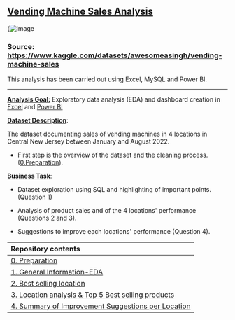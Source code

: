 ## <ins>Vending Machine Sales Analysis</ins>

(![image](https://user-images.githubusercontent.com/69303154/206919096-d17c597c-995e-41fe-8913-ab62546a8cc9.png)

### Source: https://www.kaggle.com/datasets/awesomeasingh/vending-machine-sales

This analysis has been carried out using Excel, MySQL and Power BI.

----

**<ins>Analysis Goal:</ins>** Exploratory data analysis (EDA) and dashboard creation in [Excel](https://github.com/vasilisangelidis/Vending_Machine_Sales_Analysis/blob/main/vending_machine_sales_dashboard.xlsx) and [Power BI](https://github.com/vasilisangelidis/Vending_Machine_Sales_Analysis/blob/main/Vending%20Machines.pbix)

**<ins>Dataset Description</ins>**: 

The dataset documenting sales of vending machines in 4 locations in Central New Jersey between January and August 2022.

- First step is the overview of the dataset and the cleaning process. ([0.Preparation](https://github.com/vasilisangelidis/Vending_Machine_Sales_Analysis/blob/main/0.%20Preparation.md)).

**<ins>Business Task</ins>**: 
- Dataset exploration using SQL and highlighting of important points. (Question 1) 

- Analysis of product sales and of the 4 locations' performance (Questions 2 and 3). 

- Suggestions to improve each locations' performance (Question 4).

|Repository contents| 
|:-----------------------------------|
|[0. Preparation](https://github.com/vasilisangelidis/Vending_Machine_Sales_Analysis/blob/main/0.%20Preparation.md)|
|[1. General Information-EDA](https://github.com/vasilisangelidis/Vending_Machine_Sales_Analysis/blob/main/1.%20General%20Information-EDA.md)|
|[2. Best selling location](https://github.com/vagge86/data_analysis/blob/main/1.%20Best%20Selling%20Location.md)|
|[3. Location analysis & Top 5 Best selling products](https://github.com/vagge86/data_analysis/blob/main/2.%20Top%205%20Best%20selling%20products.md)|
|[4. Summary of Improvement Suggestions per Location](https://github.com/vagge86/data_analysis/tree/main/How%20could%20each%20location%20improve%20its%20sales%3F.md)|
